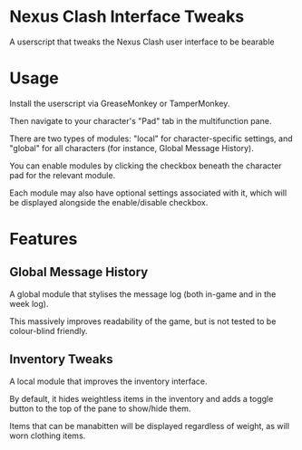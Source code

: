 # Nexus Clash Interface Tweaks
A userscript that tweaks the Nexus Clash user interface to be bearable

# Usage
Install the userscript via GreaseMonkey or TamperMonkey.

Then navigate to your character's "Pad" tab in the multifunction pane.

There are two types of modules: "local" for character-specific settings, and "global" for all characters (for instance, Global Message History).

You can enable modules by clicking the checkbox beneath the character pad for the relevant module.

Each module may also have optional settings associated with it, which will be displayed alongside the enable/disable checkbox.


# Features
## Global Message History
A global module that stylises the message log (both in-game and in the week log).

This massively improves readability of the game, but is not tested to be colour-blind friendly.

## Inventory Tweaks
A local module that improves the inventory interface.

By default, it hides weightless items in the inventory and adds a toggle button to the top of the pane to show/hide them.

Items that can be manabitten will be displayed regardless of weight, as will worn clothing items.
